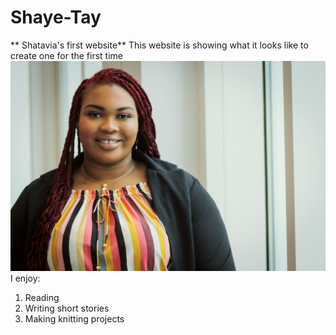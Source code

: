 # Shaye-Tay
** Shatavia's first website**
This website is showing what it looks like to create one for the first time
![Some text of what the picture is](Shatavia.jpg)
I enjoy:
1. Reading
2. Writing short stories
3. Making knitting projects






